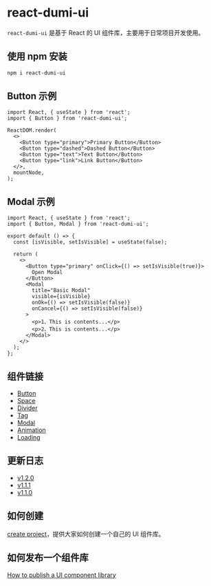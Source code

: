 # react-dumi-ui

`react-dumi-ui` 是基于 React 的 UI 组件库，主要用于日常项目开发使用。

## 使用 npm 安装

```bash
npm i react-dumi-ui
```

## Button 示例

```tsx
import React, { useState } from 'react';
import { Button } from 'react-dumi-ui';

ReactDOM.render(
  <>
    <Button type="primary">Primary Button</Button>
    <Button type="dashed">Dashed Button</Button>
    <Button type="text">Text Button</Button>
    <Button type="link">Link Button</Button>
  </>,
  mountNode,
);
```

## Modal 示例

```tsx
import React, { useState } from 'react';
import { Button, Modal } from 'react-dumi-ui';

export default () => {
  const [isVisible, setIsVisible] = useState(false);

  return (
    <>
      <Button type="primary" onClick={() => setIsVisible(true)}>
        Open Modal
      </Button>
      <Modal
        title="Basic Modal"
        visible={isVisible}
        onOk={() => setIsVisible(false)}
        onCancel={() => setIsVisible(false)}
      >
        <p>1、This is contents...</p>
        <p>2、This is contents...</p>
      </Modal>
    </>
  );
};
```

## 组件链接

- [Button](http://49.232.221.71:5206/components/button)
- [Space](http://49.232.221.71:5206/components/space)
- [Divider](http://49.232.221.71:5206/components/divider)
- [Tag](http://49.232.221.71:5206/components/tag)
- [Modal](http://49.232.221.71:5206/components/modal)
- [Animation](http://49.232.221.71:5206/components/animation)
- [Loading](http://49.232.221.71:5206/components/loading)

## 更新日志

- [v1.2.0](http://49.232.221.71:5206/history#120)
- [v1.1.1](http://49.232.221.71:5206/history#111)
- [v1.1.0](http://49.232.221.71:5206/history#110)

## 如何创建

[create project](https://github.com/liu-ningning/react-dumi-ui/blob/main/create.md)，提供大家如何创建一个自己的 UI 组件库。

## 如何发布一个组件库

[How to publish a UI component library](https://github.com/liu-ningning/react-dumi-ui/blob/main/build.md)
